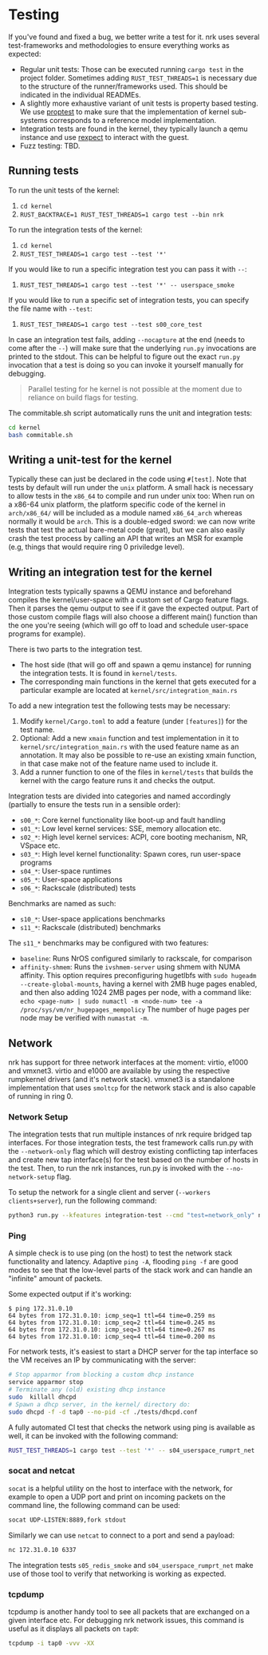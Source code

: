 # Testing

If you've found and fixed a bug, we better write a test for it. nrk uses
several test-frameworks and methodologies to ensure everything works as
expected:

- Regular unit tests: Those can be executed running `cargo test` in the project
  folder. Sometimes adding `RUST_TEST_THREADS=1` is necessary due to the
  structure of the runner/frameworks used. This should be indicated in the
  individual READMEs.
- A slightly more exhaustive variant of unit tests is property based testing. We
  use [proptest](https://github.com/altsysrq/proptest) to make sure that the
  implementation of kernel sub-systems corresponds to a reference model
  implementation.
- Integration tests are found in the kernel, they typically launch a qemu
  instance and use [rexpect](https://github.com/philippkeller/rexpect) to
  interact with the guest.
- Fuzz testing: TBD.

## Running tests

To run the unit tests of the kernel:

1. `cd kernel`
1. `RUST_BACKTRACE=1 RUST_TEST_THREADS=1 cargo test --bin nrk`

To run the integration tests of the kernel:

1. `cd kernel`
1. `RUST_TEST_THREADS=1 cargo test --test '*'`

If you would like to run a specific integration test you can pass it with `--`:

1. `RUST_TEST_THREADS=1 cargo test --test '*' -- userspace_smoke`

If you would like to run a specific set of integration tests, you can specify the file name with `--test`:

1. `RUST_TEST_THREADS=1 cargo test --test s00_core_test`

In case an integration test fails, adding `--nocapture` at the end (needs to
come after the `--`) will make sure that the underlying `run.py` invocations are
printed to the stdout. This can be helpful to figure out the exact `run.py`
invocation that a test is doing so you can invoke it yourself manually for
debugging.

> Parallel testing for he kernel is not possible at the moment due to reliance
> on build flags for testing.

The commitable.sh script automatically runs the unit and integration tests:

```bash
cd kernel
bash commitable.sh
```

## Writing a unit-test for the kernel

Typically these can just be declared in the code using `#[test]`. Note that
tests by default will run under the `unix` platform. A small hack is necessary
to allow tests in the `x86_64` to compile and run under unix too: When run on a
x86-64 unix platform, the platform specific code of the kernel in `arch/x86_64/`
will be included as a module named `x86_64_arch` whereas normally it would be
`arch`. This is a double-edged sword: we can now write tests that test the
actual bare-metal code (great), but we can also easily crash the test process by
calling an API that writes an MSR for example (e.g, things that would require
ring 0 priviledge level).

## Writing an integration test for the kernel

Integration tests typically spawns a QEMU instance and beforehand compiles the
kernel/user-space with a custom set of Cargo feature flags. Then it parses the
qemu output to see if it gave the expected output. Part of those custom compile
flags will also choose a different main() function than the one you're seeing
(which will go off to load and schedule user-space programs for example).

There is two parts to the integration test.

- The host side (that will go off and spawn a qemu instance) for running the
  integration tests. It is found in `kernel/tests`.
- The corresponding main functions in the kernel that gets executed for a
  particular example are located at `kernel/src/integration_main.rs`

To add a new integration test the following tests may be necessary:

1. Modify `kernel/Cargo.toml` to add a feature (under `[features]`) for the test
   name.
1. Optional: Add a new `xmain` function and test implementation in it to
   `kernel/src/integration_main.rs` with the used feature name as an annotation.
   It may also be possible to re-use an existing xmain function, in that case
   make not of the feature name used to include it.
1. Add a runner function to one of the files in `kernel/tests` that builds the
   kernel with the cargo feature runs it and checks the output.

Integration tests are divided into categories and named accordingly (partially
to ensure the tests run in a sensible order):
* ```s00_*```: Core kernel functionality like boot-up and fault handling
* ```s01_*```: Low level kernel services: SSE, memory allocation etc.
* ```s02_*```: High level kernel services: ACPI, core booting mechanism, NR, VSpace etc.
* ```s03_*```: High level kernel functionality: Spawn cores, run user-space programs
* ```s04_*```: User-space runtimes
* ```s05_*```: User-space applications
* ```s06_*```: Rackscale (distributed) tests

Benchmarks are named as such: 
* ```s10_*```: User-space applications benchmarks
* ```s11_*```: Rackscale (distributed) benchmarks

The ```s11_*``` benchmarks may be configured with two features:
* ```baseline```: Runs NrOS configured similarly to rackscale, for comparison
* ```affinity-shmem```: Runs the ```ivshmem-server``` using shmem with NUMA affinity.
  This option requires preconfiguring hugetlbfs with
  ```sudo hugeadm --create-global-mounts```,
  having a kernel with 2MB huge pages enabled, and then also adding 1024 2MB pages per
  node, with a command like:
  ```echo <page-num> | sudo numactl -m <node-num> tee -a /proc/sys/vm/nr_hugepages_mempolicy```
  The number of huge pages per node may be verified with ```numastat -m```.
 
## Network

nrk has support for three network interfaces at the moment: virtio, e1000 and
vmxnet3. virtio and e1000 are available by using the respective rumpkernel
drivers (and it's network stack). vmxnet3 is a standalone implementation that
uses `smoltcp` for the network stack and is also capable of running in ring 0.

### Network Setup

The integration tests that run multiple instances of nrk require
bridged tap interfaces. For those integration tests, the test framework calls
run.py with the `--network-only` flag which will destroy existing conflicting
tap interfaces and create new tap interface(s) for the test based on the
number of hosts in the test. Then, to run the nrk instances, run.py is invoked
with the `--no-network-setup` flag.

To setup the network for a single client and server (`--workers clients+server`), run the following command:

```bash
python3 run.py --kfeatures integration-test --cmd "test=network_only" net --workers 2 --network-only
```

### Ping

A simple check is to use ping (on the host) to test the network stack
functionality and latency. Adaptive `ping -A`, flooding `ping -f` are good modes
to see that the low-level parts of the stack work and can handle an "infinite"
amount of packets.

Some expected output if it's working:

```log
$ ping 172.31.0.10
64 bytes from 172.31.0.10: icmp_seq=1 ttl=64 time=0.259 ms
64 bytes from 172.31.0.10: icmp_seq=2 ttl=64 time=0.245 ms
64 bytes from 172.31.0.10: icmp_seq=3 ttl=64 time=0.267 ms
64 bytes from 172.31.0.10: icmp_seq=4 ttl=64 time=0.200 ms
```

For network tests, it's easiest to start a DHCP server for the tap interface so
the VM receives an IP by communicating with the server:

```bash
# Stop apparmor from blocking a custom dhcp instance
service apparmor stop
# Terminate any (old) existing dhcp instance
sudo  killall dhcpd
# Spawn a dhcp server, in the kernel/ directory do:
sudo dhcpd -f -d tap0 --no-pid -cf ./tests/dhcpd.conf
```

A fully automated CI test that checks the network using ping is available as
well, it can be invoked with the following command:

```bash
RUST_TEST_THREADS=1 cargo test --test '*' -- s04_userspace_rumprt_net
```

### socat and netcat

`socat` is a helpful utility on the host to interface with the network, for
example to open a UDP port and print on incoming packets on the command line,
the following command can be used:

```bash
socat UDP-LISTEN:8889,fork stdout
```

Similarly we can use `netcat` to connect to a port and send a payload:

```bash
nc 172.31.0.10 6337
```

The integration tests `s05_redis_smoke` and `s04_userspace_rumprt_net` make use
of those tool to verify that networking is working as expected.

### tcpdump

tcpdump is another handy tool to see all packets that are exchanged on a given
interface etc. For debugging nrk network issues, this command is useful as it displays
all packets on `tap0`:

```bash
tcpdump -i tap0 -vvv -XX
```
